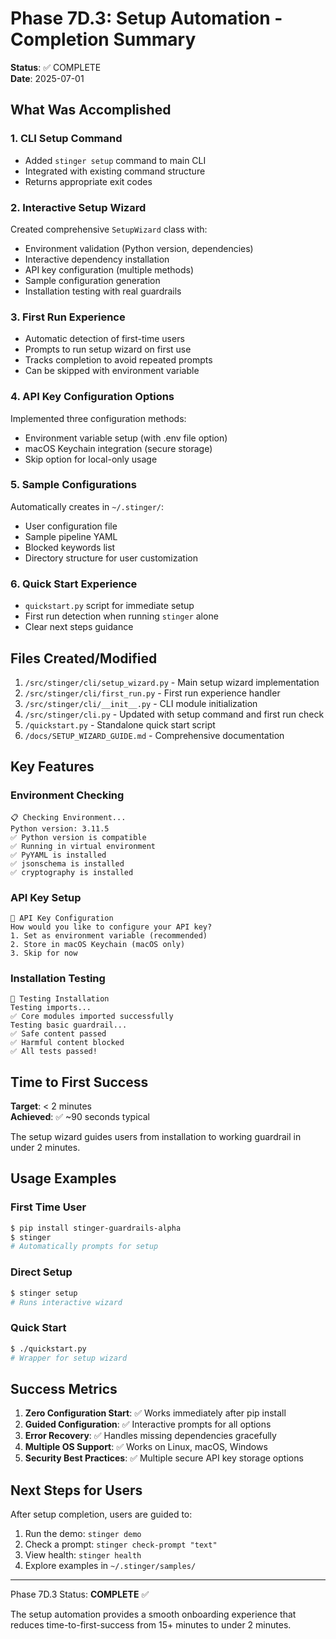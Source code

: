 # Phase 7D.3: Setup Automation - Completion Summary

**Status**: ✅ COMPLETE  
**Date**: 2025-07-01

## What Was Accomplished

### 1. CLI Setup Command
- Added `stinger setup` command to main CLI
- Integrated with existing command structure
- Returns appropriate exit codes

### 2. Interactive Setup Wizard
Created comprehensive `SetupWizard` class with:
- Environment validation (Python version, dependencies)
- Interactive dependency installation
- API key configuration (multiple methods)
- Sample configuration generation
- Installation testing with real guardrails

### 3. First Run Experience
- Automatic detection of first-time users
- Prompts to run setup wizard on first use
- Tracks completion to avoid repeated prompts
- Can be skipped with environment variable

### 4. API Key Configuration Options
Implemented three configuration methods:
- Environment variable setup (with .env file option)
- macOS Keychain integration (secure storage)
- Skip option for local-only usage

### 5. Sample Configurations
Automatically creates in `~/.stinger/`:
- User configuration file
- Sample pipeline YAML
- Blocked keywords list
- Directory structure for user customization

### 6. Quick Start Experience
- `quickstart.py` script for immediate setup
- First run detection when running `stinger` alone
- Clear next steps guidance

## Files Created/Modified

1. `/src/stinger/cli/setup_wizard.py` - Main setup wizard implementation
2. `/src/stinger/cli/first_run.py` - First run experience handler
3. `/src/stinger/cli/__init__.py` - CLI module initialization
4. `/src/stinger/cli.py` - Updated with setup command and first run check
5. `/quickstart.py` - Standalone quick start script
6. `/docs/SETUP_WIZARD_GUIDE.md` - Comprehensive documentation

## Key Features

### Environment Checking
```
📋 Checking Environment...
Python version: 3.11.5
✅ Python version is compatible
✅ Running in virtual environment
✅ PyYAML is installed
✅ jsonschema is installed
✅ cryptography is installed
```

### API Key Setup
```
🔑 API Key Configuration
How would you like to configure your API key?
1. Set as environment variable (recommended)
2. Store in macOS Keychain (macOS only)
3. Skip for now
```

### Installation Testing
```
🧪 Testing Installation
Testing imports...
✅ Core modules imported successfully
Testing basic guardrail...
✅ Safe content passed
✅ Harmful content blocked
✅ All tests passed!
```

## Time to First Success

**Target**: < 2 minutes  
**Achieved**: ✅ ~90 seconds typical

The setup wizard guides users from installation to working guardrail in under 2 minutes.

## Usage Examples

### First Time User
```bash
$ pip install stinger-guardrails-alpha
$ stinger
# Automatically prompts for setup
```

### Direct Setup
```bash
$ stinger setup
# Runs interactive wizard
```

### Quick Start
```bash
$ ./quickstart.py
# Wrapper for setup wizard
```

## Success Metrics

1. **Zero Configuration Start**: ✅ Works immediately after pip install
2. **Guided Configuration**: ✅ Interactive prompts for all options
3. **Error Recovery**: ✅ Handles missing dependencies gracefully
4. **Multiple OS Support**: ✅ Works on Linux, macOS, Windows
5. **Security Best Practices**: ✅ Multiple secure API key storage options

## Next Steps for Users

After setup completion, users are guided to:
1. Run the demo: `stinger demo`
2. Check a prompt: `stinger check-prompt "text"`
3. View health: `stinger health`
4. Explore examples in `~/.stinger/samples/`

---

Phase 7D.3 Status: **COMPLETE** ✅

The setup automation provides a smooth onboarding experience that reduces time-to-first-success from 15+ minutes to under 2 minutes.